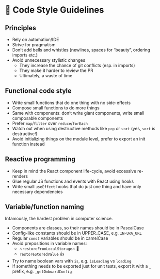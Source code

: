 # 💝 Code Style Guidelines

## Principles

- Rely on automation/IDE
- Strive for pragmatism
- Don’t add bells and whistles (newlines, spaces for “beauty”, ordering imports etc.)
- Avoid unnecessary stylistic changes
    - They increase the chance of git conflicts (esp. in imports)
    - They make it harder to review the PR
    - Ultimately, a waste of time

## Functional code style

- Write small functions that do one thing with no side-effects
- Compose small functions to do more things
- Same with components: don’t write giant components, write small composable components
- Prefer `map`/`filter` over `reduce`/`forEach`
- Watch out when using destructive methods like `pop` or `sort` (yes, `sort` is destructive!)
- Avoid initializing things on the module level, prefer to export an init function instead

## Reactive programming

- Keep in mind the React component life-cycle, avoid excessive re-renders
- Glue regular JS functions and events with React using hooks
- Write small `useEffect` hooks that do just one thing and have only necessary dependencies

## Variable/function naming

Infamously, the hardest problem in computer science.

- Components are classes, so their names should be in PascalCase
- Config-like constants should be in UPPER_CASE, e.g. `INFURA_URL`
- Regular `const` variables should be in camelCase
- Avoid prepositions in variable names:
    - ~`restoreFromLocalStorage`~ 🙅
    - `restoreStoredValue` 👍
- Try to name boolean vars with `is`, e.g. `isLoading` vs `loading`
- If something needs to be exported just for unit tests, export it with a `_` prefix, e.g. `_getOnboardConfig`
